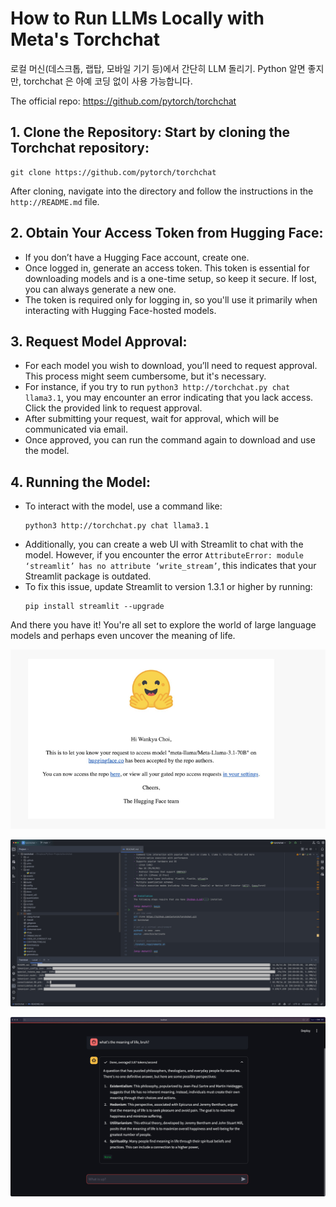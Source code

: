# How to Run LLMs Locally with Meta's Torchchat

로컬 머신(데스크톱, 랩탑, 모바일 기기 등)에서 간단히 LLM 돌리기. Python 알면 좋지만, torchchat 은 아예 코딩 없이 사용 가능합니다. 

The official repo: https://github.com/pytorch/torchchat

## 1. Clone the Repository: Start by cloning the Torchchat repository:
   ```
   git clone https://github.com/pytorch/torchchat
   ```
   After cloning, navigate into the directory and follow the instructions in the `http://README.md` file.

## 2. Obtain Your Access Token from Hugging Face:
   - If you don’t have a Hugging Face account, create one.
   - Once logged in, generate an access token. This token is essential for downloading models and is a one-time setup, so keep it secure. If lost, you can always generate a new one.
   - The token is required only for logging in, so you'll use it primarily when interacting with Hugging Face-hosted models.

## 3. Request Model Approval:
   - For each model you wish to download, you’ll need to request approval. This process might seem cumbersome, but it's necessary.
   - For instance, if you try to run `python3 http://torchchat.py chat llama3.1`, you may encounter an error indicating that you lack access. Click the provided link to request approval.
   - After submitting your request, wait for approval, which will be communicated via email.
   - Once approved, you can run the command again to download and use the model.

## 4. Running the Model:
   - To interact with the model, use a command like:
     ```
     python3 http://torchchat.py chat llama3.1
     ```
   - Additionally, you can create a web UI with Streamlit to chat with the model. However, if you encounter the error `AttributeError: module ‘streamlit’ has no attribute ‘write_stream’`, this indicates that your Streamlit package is outdated.
   - To fix this issue, update Streamlit to version 1.3.1 or higher by running:
     ```
     pip install streamlit --upgrade
     ```

And there you have it! You're all set to explore the world of large language models and perhaps even uncover the meaning of life.

![img_56.png](../images/img_56.png)

![img_57.png](../images/img_57.png)

![img_58.png](../images/img_58.png)